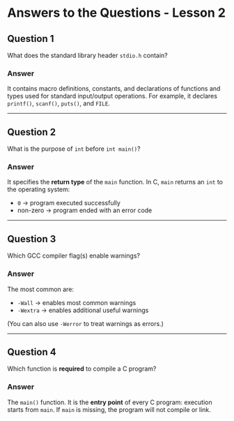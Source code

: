 # Answers to the Questions - Lesson 2

## Question 1

What does the standard library header `stdio.h` contain?

### Answer

It contains macro definitions, constants, and declarations of functions and types used for standard input/output operations.
For example, it declares `printf()`, `scanf()`, `puts()`, and `FILE`.

---

## Question 2

What is the purpose of `int` before `int main()`?

### Answer

It specifies the **return type** of the `main` function.
In C, `main` returns an `int` to the operating system:

* `0` → program executed successfully
* non-zero → program ended with an error code

---

## Question 3

Which GCC compiler flag(s) enable warnings?

### Answer

The most common are:

* `-Wall` → enables most common warnings
* `-Wextra` → enables additional useful warnings

(You can also use `-Werror` to treat warnings as errors.)

---

## Question 4

Which function is **required** to compile a C program?

### Answer

The `main()` function. It is the **entry point** of every C program: execution starts from `main`.
If `main` is missing, the program will not compile or link.